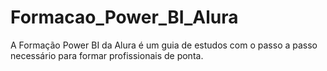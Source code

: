 # Formacao_Power_BI_Alura
A Formação Power BI da Alura é um guia de estudos com o passo a passo necessário para formar profissionais de ponta.
